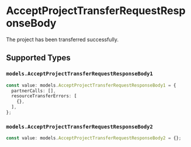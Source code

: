 # AcceptProjectTransferRequestResponseBody

The project has been transferred successfully.


## Supported Types

### `models.AcceptProjectTransferRequestResponseBody1`

```typescript
const value: models.AcceptProjectTransferRequestResponseBody1 = {
  partnerCalls: [],
  resourceTransferErrors: [
    {},
  ],
};
```

### `models.AcceptProjectTransferRequestResponseBody2`

```typescript
const value: models.AcceptProjectTransferRequestResponseBody2 = {};
```

